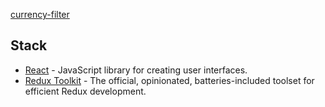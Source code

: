 [currency-filter](https://dushnyy.github.io/currency-filter/)

## Stack

- [React](https://ru.reactjs.org/) - JavaScript library for creating user interfaces.
- [Redux Toolkit](https://redux-toolkit.js.org/) - The official, opinionated, batteries-included toolset for efficient
  Redux development.
